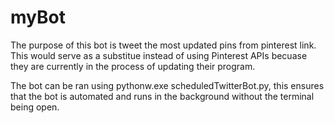 # myBot
The purpose of this bot is tweet the most updated pins from pinterest link. This would serve as a substitue instead of using Pinterest APIs becuase they are currently in the process of updating their program.

The bot can be ran using pythonw.exe scheduledTwitterBot.py, this ensures that the bot is automated and runs in the background without the terminal being open.
